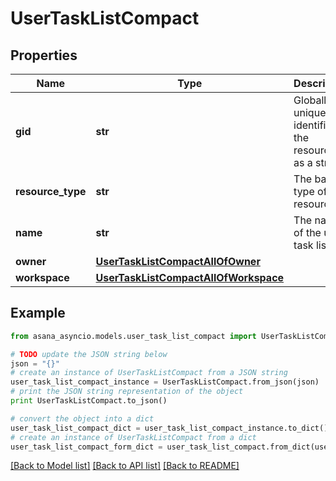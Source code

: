 # UserTaskListCompact


## Properties

Name | Type | Description | Notes
------------ | ------------- | ------------- | -------------
**gid** | **str** | Globally unique identifier of the resource, as a string. | [optional] [readonly] 
**resource_type** | **str** | The base type of this resource. | [optional] [readonly] 
**name** | **str** | The name of the user task list. | [optional] 
**owner** | [**UserTaskListCompactAllOfOwner**](UserTaskListCompactAllOfOwner.md) |  | [optional] 
**workspace** | [**UserTaskListCompactAllOfWorkspace**](UserTaskListCompactAllOfWorkspace.md) |  | [optional] 

## Example

```python
from asana_asyncio.models.user_task_list_compact import UserTaskListCompact

# TODO update the JSON string below
json = "{}"
# create an instance of UserTaskListCompact from a JSON string
user_task_list_compact_instance = UserTaskListCompact.from_json(json)
# print the JSON string representation of the object
print UserTaskListCompact.to_json()

# convert the object into a dict
user_task_list_compact_dict = user_task_list_compact_instance.to_dict()
# create an instance of UserTaskListCompact from a dict
user_task_list_compact_form_dict = user_task_list_compact.from_dict(user_task_list_compact_dict)
```
[[Back to Model list]](../README.md#documentation-for-models) [[Back to API list]](../README.md#documentation-for-api-endpoints) [[Back to README]](../README.md)


